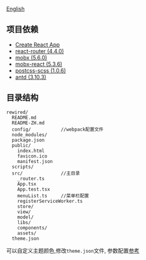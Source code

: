 [English](./README.md)

## 项目依赖 
- [Create React App](https://github.com/facebookincubator/create-react-app)
- [react-router (4.4.0)](https://reacttraining.com/react-router/web/guides/quick-start)
- [mobx (5.6.0)](https://cn.mobx.js.org/)
- [mobx-react (5.3.6)](https://github.com/mobxjs/mobx-react)
- [postcss-scss (1.0.6)](https://github.com/postcss/postcss-scss)
- [antd (3.10.3)](https://ant.design/docs/react/introduce-cn)


## 目录结构
```
rewired/
  README.md
  README-ZH.md
  config/           //webpack配置文件
  node_modules/
  package.json
  public/
    index.html
    favicon.ico
    manifest.json
  scripts/
  src/              //主目录
    _router.ts
    App.tsx
    App.test.tsx
    menuList.ts     //菜单栏配置
    registerServiceWorker.ts
    store/
    view/
    model/
    libs/
    components/
    assets/
  theme.json
```

可以自定义主题颜色,修改```theme.json```文件, 参数配置[参考](https://github.com/ant-design/ant-design/blob/master/components/style/themes/default.less)